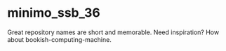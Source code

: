 # minimo_ssb_36
Great repository names are short and memorable. Need inspiration? How about bookish-computing-machine.

